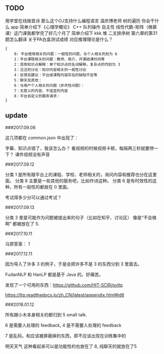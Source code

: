 ## TODO

用学堂在线做首诗
那么这个OJ支持什么编程语言
温庆博老师
树的遍历
你会干什么
app
简单介绍下《心理学概论》
 C++ 队列操作
自主性
线性代数-矩阵（微慕课）这门课我都学完了好几个月了
简单介绍下
kkk
堆 二叉排序树
第六章的第31题怎么翻译
关于PA白盒测试成绩
对应推理理论是什么？



```
{
    0: 平台使用相关的问题：一般性的问题，与个人相关的划为 6
    1：平台课程相关的问题：教师、简介、开课结课时间等
    2：具体知识点解释：单个知识点的名词解释，复杂点的均划为 3
    3：泛泛的讨论：知识内容相关的一般性讨论
    4：反馈及建议：平台或课程内容存在的缺陷不足等
    5：聊天及其他：
    6：与用户个人相关的问题（非共性问题）：
    7：无意义的内容、不适宜的内容
    8：平台自定义的服务请求：
}
```

## update

###2017.09.08

这几项都在 common.json 中出现了：

字幕、知识点错了，我该怎么办？
看视频的时候视频卡顿，每隔两三秒就要停一下？
课件视频没有声音

###2017.09.12

分类 1 是所有跟平台上的课程、学校、老师相关的，询问内容和推荐也分在这里面。
分类 8 主要是一些其他的服务吧，比如作诗这种。
分类 6 是有时效性的这种，所有一般性的都放在 0 里面。

考试得多少分可以通过考试？

###2017.09.13

分类 3 里是可能作为问题被提出来的句子（比如在知乎、讨论区）
像是“不会做啊” 都被放在了 5.

###2017.10.11

马原答案： 1

###2017.12.11

因为导入了许多 3 的例子，于是会把许多不是 3 的东西分到 3 里面去。

FudanNLP 和 HanLP 都是基于 Java 的。好痛苦。

发现了一个可用的东西：https://github.com/HIT-SCIR/pyltp

https://ltp.readthedocs.io/zh_CN/latest/appendix.html#id6

###2018.01.12

所有跟小木本身相关的都归到 5 small talk.

6 是需要人处理的 feedback, 4 是不需要人处理的 feedback

7 是乱码，和应该被屏蔽掉的东西，即不应该出现在训练集中的

明天天气 这种看起来可以是功能性的也放在了 8, 纯聊天的就放在了5